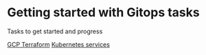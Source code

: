 # Getting started with Gitops tasks

Tasks to get started and progress

[GCP Terraform](gcp-terraform.md)
[Kubernetes services](kubernetes-services.md)
